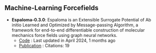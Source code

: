 
## **Machine-Learning Forcefields**
- **Espaloma-0.3.0**: Espaloma is an Extensible Surrogate Potential of Ab initio Learned and Optimized by Message-passing Algorithm, a framework for end-to-end differentiable construction of molecular mechanics force fields using graph neural networks.
	- [Code](https://github.com/choderalab/espaloma) : Last updated in April 2024, 1 months ago
	- [Publication](https://doi.org/10.1039/D2SC02739A) : Citations: 19
